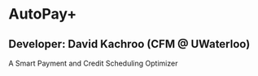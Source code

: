 # AutoPay+
## Developer: David Kachroo (CFM @ UWaterloo)

A Smart Payment and Credit Scheduling Optimizer
